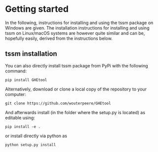 # Getting started

In the following, instructions for installing and using the tssm package on Windows are given. The installation instructions for installing and using tssm 
on Linux/macOS systems are however quite similar and can be, hopefully easily, derived from the instructions below.

## tssm installation

You can also directly install tssm package from PyPi with the following command:

```console
pip install GHEtool
```

Alternatively, download or clone a local copy of the repository to your computer:

```console
git clone https://github.com/wouterpeere/GHEtool
```

And afterwards install (in the folder where the setup.py is located) as editable using:

```console
pip install -e .
```

or install directly via python as


```console
python setup.py install
```
